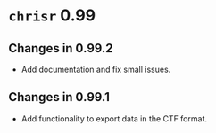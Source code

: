 # `chrisr` 0.99

## Changes in 0.99.2

- Add documentation and fix small issues.

## Changes in 0.99.1

- Add functionality to export data in the CTF format.

